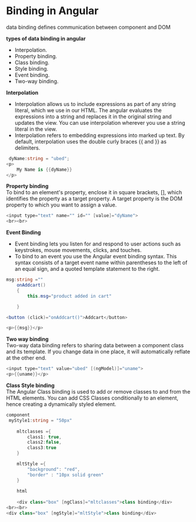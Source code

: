 # Binding in Angular
data binding defines communication between component and DOM

**types of data binding in angular**
- Interpolation.
- Property binding.
- Class binding.
- Style binding.
- Event binding.
- Two-way binding.<br>

**Interpolation**
- Interpolation allows us to include expressions as part of any string literal, which we use in our HTML. The angular evaluates the expressions into a string and replaces it in the original string and updates the view. You can use interpolation wherever you use a string literal in the view.<br>
- Interpolation refers to embedding expressions into marked up text. By default, interpolation uses the double curly braces {{ and }} as delimiters.<br>
```C#
 dyName:string = "ubed";
<p>
    My Name is {{dyName}}
</p>

```
**Property binding**<br>
To bind to an element's property, enclose it in square brackets, [], which identifies the property as a target property. A target property is the DOM property to which you want to assign a value.
```C#
<input type="text" name="" id="" [value]="dyName">
<br><br>
```

**Event Binding**<br>
- Event binding lets you listen for and respond to user actions such as keystrokes, mouse movements, clicks, and touches.
- To bind to an event you use the Angular event binding syntax. This syntax consists of a target event name within parentheses to the left of an equal sign, and a quoted template statement to the right. 
```C#
msg:string =""
    onAddcart()
    {
        this.msg="product added in cart"

    }

<button (click)="onAddcart()">Addcart</button>

<p>{{msg}}</p>
```

**Two way binding**<br>
Two-way data binding refers to sharing data between a component class and its template. If you change data in one place, it will automatically reflate at the other end.
```C#
<input type="text" value="ubed" [(ngModel)]="uname">
<p>{{uname}}</p>
```

**Class Style binding**<br>
The Angular Class binding is used to add or remove classes to and from the HTML elements. You can add CSS Classes conditionally to an element, hence creating a dynamically styled element.
```C#
component
 myStyle1:string = "50px"
   
    mltclasses ={
        class1: true,
        class2:false,
        class3:true
    }

    mltStyle ={
        "background": "red",
        "border" : "10px solid green"
    }
    
    html
    
    <div class="box" [ngClass]="mltclasses">class binding</div>
<br><br>
<div class="box" [ngStyle]="mltStyle">class binding</div>
```    
    
    
